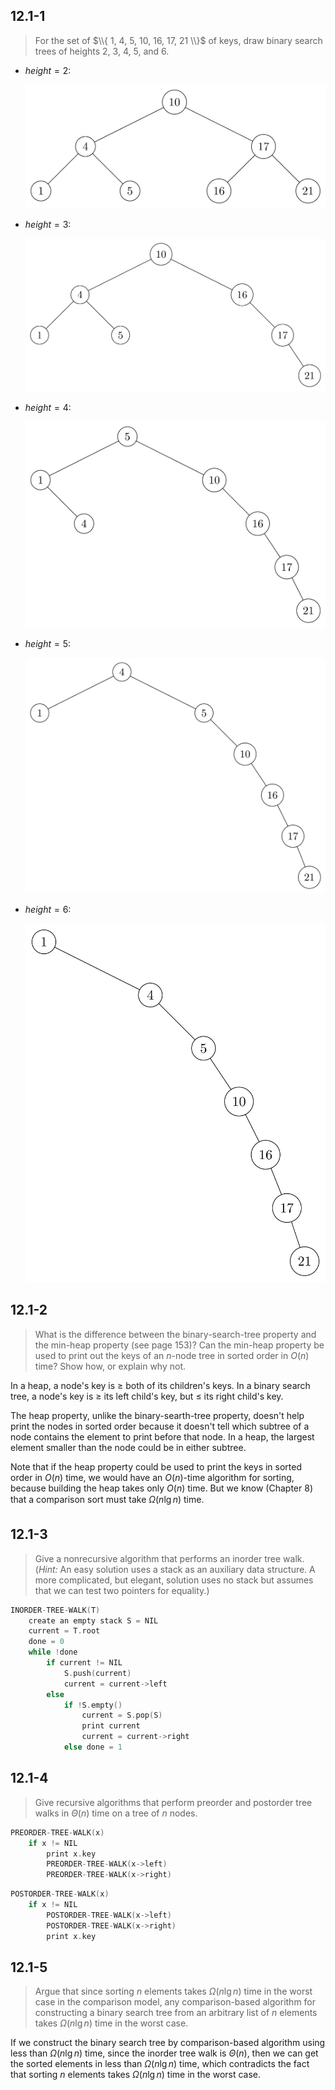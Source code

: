 ## 12.1-1

> For the set of $\\{ 1, 4, 5, 10, 16, 17, 21 \\}$ of keys, draw binary search trees of heights $2$, $3$, $4$, $5$, and $6$.

- $height = 2$:

    ![](../img/12.1-1-1.png)

- $height = 3$:

    ![](../img/12.1-1-2.png)

- $height = 4$:

    ![](../img/12.1-1-3.png)

- $height = 5$:

    ![](../img/12.1-1-4.png)

- $height = 6$:

    ![](../img/12.1-1-5.png)

## 12.1-2

> What is the difference between the binary-search-tree property and the min-heap property (see page 153)? Can the min-heap property be used to print out the keys of an $n$-node tree in sorted order in $O(n)$ time? Show how, or explain why not.

In a heap, a node's key is $\ge$ both of its children's keys. In a binary search tree, a node's key is $\ge$ its left child's key, but $\le$ its right child's key.

The heap property, unlike the binary-searth-tree property, doesn't help print the nodes in sorted order because it doesn't tell which subtree of a node contains the element to print before that node. In a heap, the largest element smaller than the node could be in either subtree.

Note that if the heap property could be used to print the keys in sorted order in $O(n)$ time, we would have an $O(n)$-time algorithm for sorting, because building the heap takes only $O(n)$ time. But we know (Chapter 8) that a comparison sort must take $\Omega(n\lg n)$ time.

## 12.1-3

> Give a nonrecursive algorithm that performs an inorder tree walk. ($\textit{Hint:}$ An easy solution uses a stack as an auxiliary data structure. A more complicated, but elegant, solution uses no stack but assumes that we can test two pointers for equality.)

```cpp
INORDER-TREE-WALK(T)
    create an empty stack S = NIL
    current = T.root
    done = 0
    while !done
        if current != NIL
            S.push(current)
            current = current->left
        else
            if !S.empty()
                current = S.pop(S)
                print current
                current = current->right
            else done = 1
```

## 12.1-4

> Give recursive algorithms that perform preorder and postorder tree walks in $\Theta(n)$ time on a tree of $n$ nodes.

```cpp
PREORDER-TREE-WALK(x)
    if x != NIL
        print x.key
        PREORDER-TREE-WALK(x->left)
        PREORDER-TREE-WALK(x->right)
```

```cpp
POSTORDER-TREE-WALK(x)
    if x != NIL
        POSTORDER-TREE-WALK(x->left)
        POSTORDER-TREE-WALK(x->right)
        print x.key
```

## 12.1-5

> Argue that since sorting $n$ elements takes $\Omega(n\lg n)$ time in the worst case in the comparison model, any comparison-based algorithm for constructing a binary search tree from an arbitrary list of $n$ elements takes $\Omega(n\lg n)$ time in the worst case.

If we construct the binary search tree by comparison-based algorithm using less than $\Omega(n\lg n)$ time, since the inorder tree walk is $\Theta(n)$, then we can get the sorted elements in less than $\Omega(n\lg n)$ time, which contradicts the fact that sorting $n$ elements takes $\Omega(n\lg n)$ time in the worst case.
